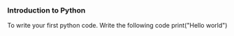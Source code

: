 ### Introduction to Python
To write your first python code. Write the following code
    print("Hello world")